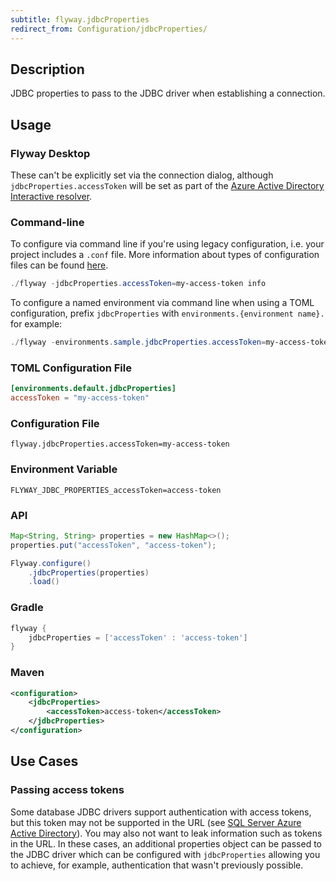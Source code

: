 ```yaml
---
subtitle: flyway.jdbcProperties
redirect_from: Configuration/jdbcProperties/
---
```


## Description

JDBC properties to pass to the JDBC driver when establishing a connection.

## Usage

### Flyway Desktop

These can't be explicitly set via the connection dialog, although `jdbcProperties.accessToken` will be set as part of the [Azure Active Directory Interactive resolver](<Configuration/Environments Namespace/Environment Resolvers Namespace/Azure Active Directory Interactive Resolver>).

### Command-line

To configure via command line if you're using legacy configuration, i.e. your project includes a `.conf` file.
More information about types of configuration files can be found [here](https://documentation.red-gate.com/flyway/flyway-concepts/flyway-projects).

```powershell
./flyway -jdbcProperties.accessToken=my-access-token info
```

To configure a named environment via command line when using a TOML configuration, prefix `jdbcProperties` with `environments.{environment name}.` for example:

```powershell
./flyway -environments.sample.jdbcProperties.accessToken=my-access-token info
```

### TOML Configuration File

```toml
[environments.default.jdbcProperties]
accessToken = "my-access-token"
```

### Configuration File

```properties
flyway.jdbcProperties.accessToken=my-access-token
```

### Environment Variable

```properties
FLYWAY_JDBC_PROPERTIES_accessToken=access-token
```

### API

```java
Map<String, String> properties = new HashMap<>();
properties.put("accessToken", "access-token");

Flyway.configure()
    .jdbcProperties(properties)
    .load()
```

### Gradle

```groovy
flyway {
    jdbcProperties = ['accessToken' : 'access-token']
}
```

### Maven

```xml
<configuration>
    <jdbcProperties>
        <accessToken>access-token</accessToken>
    </jdbcProperties>
</configuration>
```

## Use Cases

### Passing access tokens

Some database JDBC drivers support authentication with access tokens, but this token may not be supported in the URL (see [SQL Server Azure Active Directory](<Database Driver Reference/SQL Server Database>)). You may also not want to leak information such as tokens in the URL. In these cases, an additional properties object can be passed to the JDBC driver which can be configured with
`jdbcProperties` allowing you to achieve, for example, authentication that wasn't previously possible.
